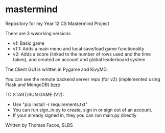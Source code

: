 # mastermind
Repository for my Year 12 CS Mastermind Project

There are 3 wworking versions
* v1: Basic game
* v1.1: Adds a main menu and local save/load game functionality
* v2: Adds a score (linked to the number of rows used and the time taken), and created an account and global leaderboard system

The Client GUI is written in Pygame and KivyMD. 

You can see the remote backend server repo (for v2) (implemented using Flask and MongoDB) [here](https://github.com/tjfacos/mastermind_server_flask)

TO START/RUN GAME (V2):
* Use "pip install -r requirements.txt"
* You can run sign_in.py to create, sign in or sign out of an account.
* If your already signed in, they you can run main.py directly

Written by Thomas Facos, SLBS

